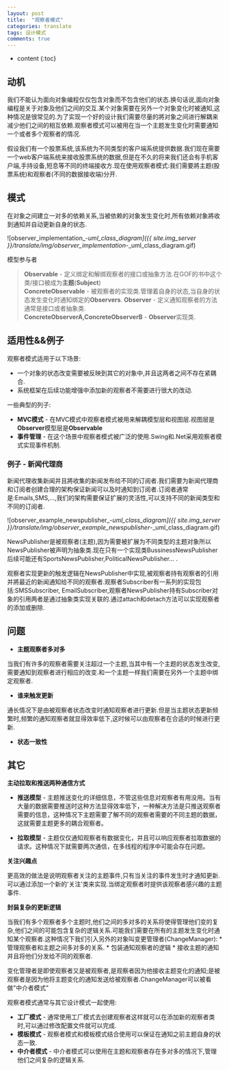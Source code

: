 ```yaml
---
layout: post
title:  "观察者模式"
categories: translate
tags: 设计模式
comments: true
---
```


* content
{:toc}

## 动机

我们不能认为面向对象编程仅仅包含对象而不包含他们的状态.换句话说,面向对象编程是关于对象及他们之间的交互.某个对象需要在另外一个对象变化时被通知,这种情况是很常见的.为了实现一个好的设计我们需要尽量的將对象之间进行解耦来减少他们之间的相互依赖.观察者模式可以被用在当一个主题发生变化时需要通知一个或者多个观察者的情况.

假设我们有一个股票系统,该系统为不同类型的客户端系统提供数据.我们现在需要一个web客户端系统来接收股票系统的数据,但是在不久的将来我们还会有手机客户端,手持设备,短息等不同的终端接收方.现在使用观察者模式:我们需要將主题(股票系统)和观察者(不同的数据接收端)分开.

## 模式

在对象之间建立一对多的依赖关系,当被依赖的对象发生变化时,所有依赖对象將收到通知并自动更新自身的状态.

![observer_implementation_-_uml_class_diagram]({{ site.img_server }}/translate/img/observer_implementation_-_uml_class_diagram.gif)






模型参与者

> **Observable** - 定义绑定和解绑观察者的接口或抽象方法.在GOF的书中这个类/接口被成为**主题**(**Subject**)   
> **ConcreteObservable** - 被观察者的实现类.管理着自身的状态,当自身的状态发生变化时通知绑定的**Observers**. 
> **Observer** - 定义通知观察者的方法通常是接口或者抽象类.  
> **ConcreteObserverA,ConcreteObserverB** - **Observer**实现类.

## 适用性&&例子

观察者模式适用于以下场景:
* 一个对象的状态改变需要被反映到其它的对象中,并且这两者之间不存在紧耦合.
* 系统框架在后续功能增强中添加新的观察者不需要进行很大的改动.

一些典型的列子:

* **MVC模式** - 在MVC模式中观察者模式被用来解耦模型层和视图层.视图层是**Observer**模型层是**Observable**
* **事件管理** - 在这个场景中观察者模式被广泛的使用.Swing和.Net采用观察者模式实现事件机制.

### 例子 - 新闻代理商

新闻代理收集新闻并且將收集的新闻发布给不同的订阅者.我们需要为新闻代理商和订阅者创建合理的架构保证新闻可以及时通知到订阅者.订阅者通常是:Emails,SMS,...,我们的架构需要保证扩展的灵活性,可以支持不同的新闻类型和不同的订阅者.

![observer_example_newspublisher_-_uml_class_diagram]({{ site.img_server }}/translate/img/observer_example_newspublisher_-_uml_class_diagram.gif)

NewsPublisher是被观察者(主题),因为需要被扩展为不同类型的主题对象所以NewsPublisher被声明为抽象类.现在只有一个实现类BussinessNewsPublisher后续可能还有SportsNewsPublisher,PoliticalNewsPublisher... .

观察者实现更新的触发逻辑在NewsPublisher中实现,被观察者持有观察者的引用并將最近的新闻通知给不同的观察者.观察者Subscriber有一系列的实现包括:SMSSubscriber, EmailSubscriber,观察者NewsPublisher持有Subscriber对象的引用两者是通过抽象类实现关联的.通过attach和detach方法可以实现观察者的添加或删除.

## 问题

* **主题观察者多对多**

当我们有许多的观察者需要关注超过一个主题,当其中有一个主题的状态发生改变,需要通知到观察者进行相应的改变.和一个主题一样我们需要在另外一个主题中绑定观察者.

* **谁来触发更新**

通长情况下是由被观察者状态改变时通知观察者进行更新.但是当主题状态更新频繁时,频繁的通知观察者就显得效率低下,这时候可以由观察者在合适的时候进行更新.

* **状态一致性**

## 其它

**主动拉取和推送两种通信方式**

* **推送模型** - 主题推送变化的详细信息，不管这些信息对观察者有用没用。当有大量的数据需要推送时这种方法显得效率低下，一种解决方法是只推送观察者需要的信息，这种情况下主题需要了解不同的观察者需要的不同主题的数据，这就需要主题更多的耦合观察者。

* **拉取模型** - 主题仅仅通知观察者有数据变化，并且可以响应观察者拉取数据的请求。这种情况下就需要两次通信，在多线程的程序中可能会存在问题。

**关注兴趣点**

更高效的做法是说明观察者关注的主题事件,只有当关注的事件发生时才通知更新.可以通过添加一个新的'关注'类来实现.当绑定观察者时提供该观察者感兴趣的主题事件.

**封装复杂的更新逻辑**

当我们有多个观察者多个主题时,他们之间的多对多的关系将使得管理他们变的复杂,他们之间的可能包含复杂的逻辑关系.可能我们需要在所有的主题发生变化时通知某个观察者.这种情况下我们引入另外的对象叫变更管理者(ChangeManager):
    * 管理观察者和主题之间多对多的关系.
    * 包装通知观察者的逻辑
    * 接收主题的通知并且将他们分发给不同的观察者.

变化管理者是即使观察者又是被观察者,是观察者因为他接收主题变化的通知;是被观察者是因为他将主题变化的通知发送给被观察者.ChangeManager可以被看做"中介者模式"

观察者模式通常与其它设计模式一起使用:

* **工厂模式** - 通常使用工厂模式去创建观察者这样就可以在添加新的观察者类时,可以通过修改配置文件就可以完成.
* **模板模式** - 观察者模式和模板模式结合使用可以保证在通知之前主题自身的状态一致.
* **中介者模式** - 中介者模式可以使用在主题和观察者存在多对多的情况下,管理他们之间复杂的逻辑关系.




















